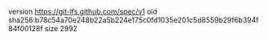 version https://git-lfs.github.com/spec/v1
oid sha256:b78c54a70e248b22a5b224e175c0fd1035e201c5d8559b29f6b394f84f00128f
size 2992

